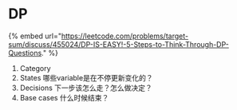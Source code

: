 # DP

{% embed url="https://leetcode.com/problems/target-sum/discuss/455024/DP-IS-EASY!-5-Steps-to-Think-Through-DP-Questions." %}

1. Category 
2. States 哪些variable是在不停更新变化的？
3. Decisions  下一步该怎么走？怎么做决定？
4. Base cases  什么时候结束？

